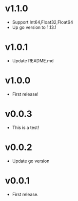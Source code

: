 # v1.1.0

- Support Int64,Float32,Float64
- Up go version to 1.13.1

# v1.0.1

- Update README.md

# v1.0.0

- First release!

# v0.0.3

- This is a test!

# v0.0.2

- Update go version

# v0.0.1

- First release.